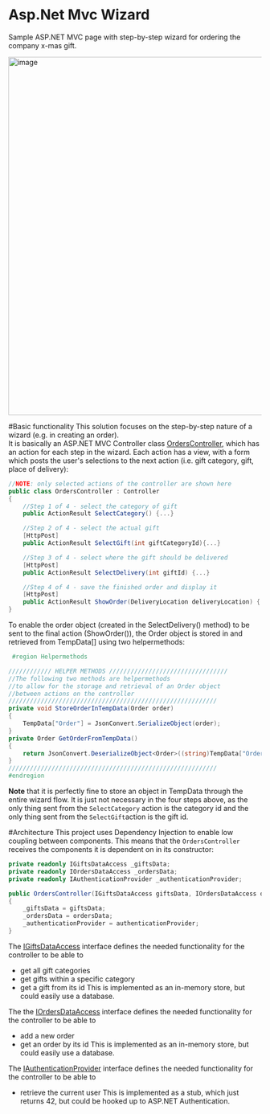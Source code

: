 # Asp.Net Mvc Wizard
Sample ASP.NET MVC page with step-by-step wizard for ordering the company x-mas gift.

<img width="713" alt="image" src="https://user-images.githubusercontent.com/3811290/204812610-8a7e1444-ba20-46ea-b8bb-1f030913ae99.png">

#Basic functionality
This solution focuses on the step-by-step nature of a wizard (e.g. in creating an order).  
It is basically an ASP.NET MVC Controller class [OrdersController](https://github.com/xnafan/AspNetMvcWizardSample/blob/master/AspNetMvcWizardSample/Controllers/OrdersController.cs), which has an action for each step in the wizard.
Each action has a view, with a form which posts the user's selections to the next action (i.e. gift category, gift, place of delivery):

```cs
//NOTE: only selected actions of the controller are shown here
public class OrdersController : Controller
{
    //Step 1 of 4 - select the category of gift
    public ActionResult SelectCategory() {...}

    //Step 2 of 4 - select the actual gift
    [HttpPost]
    public ActionResult SelectGift(int giftCategoryId){...}

    //Step 3 of 4 - select where the gift should be delivered
    [HttpPost]
    public ActionResult SelectDelivery(int giftId) {...}

    //Step 4 of 4 - save the finished order and display it
    [HttpPost]
    public ActionResult ShowOrder(DeliveryLocation deliveryLocation) {...}
}
```
To enable the order object (created in the SelectDelivery() method) to be sent to the final action (ShowOrder()), the Order object is stored in and retrieved from TempData[] using two helpermethods:

```cs
 #region Helpermethods

//////////// HELPER METHODS /////////////////////////////////
//The following two methods are helpermethods
//to allow for the storage and retrieval of an Order object
//between actions on the controller
//////////////////////////////////////////////////////////
private void StoreOrderInTempData(Order order)
{
    TempData["Order"] = JsonConvert.SerializeObject(order);
}
private Order GetOrderFromTempData()
{
    return JsonConvert.DeserializeObject<Order>((string)TempData["Order"]);
}
////////////////////////////////////////////////////////// 
#endregion
```
**Note** that it is perfectly fine to store an object in TempData through the entire wizard flow. It is just not necessary in the four steps above, as the only thing sent from the `SelectCategory` action is the category id and the only thing sent from the `SelectGift`action is the gift id.

#Architecture
This project uses Dependency Injection to enable low coupling between components.
This means that the `OrdersController` receives the components it is dependent on in its constructor:

```cs
private readonly IGiftsDataAccess _giftsData;
private readonly IOrdersDataAccess _ordersData;
private readonly IAuthenticationProvider _authenticationProvider;

public OrdersController(IGiftsDataAccess giftsData, IOrdersDataAccess ordersData, IAuthenticationProvider authenticationProvider)
{
    _giftsData = giftsData;
    _ordersData = ordersData;
    _authenticationProvider = authenticationProvider;
}
```
The [IGiftsDataAccess](https://github.com/xnafan/AspNetMvcWizardSample/blob/master/AspNetMvcWizardSample/DataAccess/IGiftsDataAccess.cs) interface defines the needed functionality for the controller to be able to 
* get all gift categories 
* get gifts within a specific category
* get a gift from its id
This is implemented as an in-memory store, but could easily use a database.

The the [IOrdersDataAccess](https://github.com/xnafan/AspNetMvcWizardSample/blob/master/AspNetMvcWizardSample/DataAccess/IOrdersDataAccess.cs) interface defines the needed functionality for the controller to be able to
* add a new order
* get an order by its id
This is implemented as an in-memory store, but could easily use a database.

The [IAuthenticationProvider](https://github.com/xnafan/AspNetMvcWizardSample/blob/master/AspNetMvcWizardSample/DataAccess/IAuthenticationProvider.cs) interface defines the needed functionality for the controller to be able to
* retrieve the current user
This is implemented as a stub, which just returns 42, but could be hooked up to ASP.NET Authentication.
